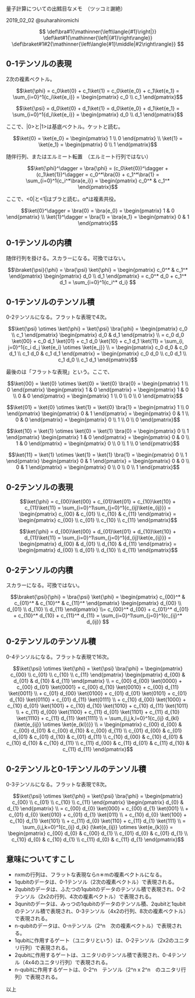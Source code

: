 量子計算についての出鱈目なメモ　（ツッコミ謝絶）

2019_02_02 @suharahiromichi 

$$
\def\bra#1{\mathinner{\left\langle{#1}\right|}}
\def\ket#1{\mathinner{\left|{#1}\right\rangle}}
\def\braket#1#2{\mathinner{\left\langle{#1}\middle|#2\right\rangle}}
$$

## 0-1テンソルの表現

2次の複素ベクトル。

```math
\ket{\phi}
=
c_0\ket{0} + c_1\ket{1}
=
c_0\ket{e_0} + c_1\ket{e_1}
=
\sum_{i=0}^1{c_i\ket{e_i}}
=
\begin{pmatrix}
c_0 \\
c_1
\end{pmatrix}
```
```math
\ket{\psi}
=
d_0\ket{0} + d_1\ket{1}
=
d_0\ket{e_0} + d_1\ket{e_1}
=
\sum_{i=0}^1{d_i\ket{e_i}}
=
\begin{pmatrix}
d_0 \\
d_1
\end{pmatrix}
```

ここで、|0>と|1>は基底ベクトル。ケットと読む。

```math
\ket{0} =
\ket{e_0} =
\begin{pmatrix}
1 \\
0 
\end{pmatrix}
\\
\ket{1} =
\ket{e_1} =
\begin{pmatrix}
0 \\
1 
\end{pmatrix}
```

随伴行列、またはエルミート転置　（エルミート行列ではない）

```math
\ket{\phi}^\dagger
=
\bra{\phi}
=
(c_0\ket{0})^\dagger + (c_1\ket{1})^\dagger
=
c_0^*\bra{0} + c_1^*\bra{1}
=
\sum_{i=0}^1{c_i^*\bra{e_i}}
=
\begin{pmatrix}
c_0^* & c_1^*
\end{pmatrix}
```

ここで、<0|と<1|はブラと読む。α*は複素共役。

```math
\ket{0}^\dagger =
\bra{0} =
\bra{e_0} =
\begin{pmatrix}
1  & 0 
\end{pmatrix}
\\
\ket{1}^\dagger =
\bra{1} =
\bra{e_1} =
\begin{pmatrix}
0 & 1 
\end{pmatrix}
```

## 0-1テンソルの内積

随伴行列を掛ける。スカラーになる。可換ではない。

```math
\braket{\psi}{\phi}
=
\bra{\psi} \ket{\phi}
=
\begin{pmatrix}
c_0^* & c_1^*
\end{pmatrix}
\begin{pmatrix}
d_0 \\
d_1
\end{pmatrix}
=
c_0^* d_0 + c_1^* d_1
=
\sum_{i=0}^1{c_i^* d_i} 
```

## 0-1テンソルのテンソル積

0-2テンソルになる。フラットな表現で4次。

```math
\ket{\psi} \otimes \ket{\phi}
=
\ket{\psi} \bra{\phi}
=
\begin{pmatrix}
c_0 \\
c_1
\end{pmatrix}
\begin{pmatrix}
d_0 & d_1
\end{pmatrix}
\\ =
c_0 d_0 \ket{00} + c_0 d_1 \ket{01} + c_1 d_0 \ket{10} + c_1 d_1 \ket{11}
=
\sum_{i,  j=0}^1{c_i d_j \ket{e_i} \otimes \ket{e_j}}
\\ =
\begin{pmatrix}
c_0 d_0 & c_0 d_1 \\
c_1 d_0 & c_1 d_1
\end{pmatrix}
=
\begin{pmatrix}
c_0 d_0 \\
c_0 d_1 \\
c_1 d_0 \\
c_1 d_1
\end{pmatrix}
```

最後のは「フラットな表現」という。ここで、

```math
\ket{00} =
\ket{0} \otimes \ket{0} =
\ket{0} \bra{0} =
\begin{pmatrix}
1 \\ 0
\end{pmatrix}
\begin{pmatrix}
1 & 0
\end{pmatrix}
=
\begin{pmatrix}
1 & 0 \\
0 & 0
\end{pmatrix}
=
\begin{pmatrix}
1 \\ 0 \\
0 \\ 0
\end{pmatrix}
```

```math
\ket{01} =
\ket{0} \otimes \ket{1} =
\ket{0} \bra{1} =
\begin{pmatrix}
1 \\ 0
\end{pmatrix}
\begin{pmatrix}
0 & 1
\end{pmatrix}
=
\begin{pmatrix}
0 & 1 \\
0 & 0
\end{pmatrix}
=
\begin{pmatrix}
0 \\ 1 \\
0 \\ 0
\end{pmatrix}
```

```math
\ket{10} =
\ket{1} \otimes \ket{0} =
\ket{1} \bra{0} =
\begin{pmatrix}
0 \\ 1
\end{pmatrix}
\begin{pmatrix}
1 & 0
\end{pmatrix}
=
\begin{pmatrix}
0 & 0 \\
1 & 0
\end{pmatrix}
=
\begin{pmatrix}
0 \\ 0 \\
1 \\ 0
\end{pmatrix}
```
```math
\ket{11} =
\ket{1} \otimes \ket{1} =
\ket{1} \bra{1} =
\begin{pmatrix}
0 \\ 1
\end{pmatrix}
\begin{pmatrix}
0 & 1
\end{pmatrix}
=
\begin{pmatrix}
0 & 0 \\
0 & 1
\end{pmatrix}
=
\begin{pmatrix}
0 \\ 0 \\
0 \\ 1
\end{pmatrix}
```

## 0-2テンソルの表現

```math
\ket{\phi}
=
c_{00}\ket{00} + c_{01}\ket{01} + c_{10}\ket{10} + c_{11}\ket{11}
=
\sum_{i=0}^1\sum_{j=0}^1{c_{ij}\ket{e_{ij}}}
=
\begin{pmatrix}
c_{00} & c_{01} \\
c_{10} & c_{11}
\end{pmatrix}
=
\begin{pmatrix}
c_{00} \\ c_{01} \\
c_{10} \\ c_{11}
\end{pmatrix}
```

```math
\ket{\phi}
=
d_{00}\ket{00} + d_{01}\ket{01} + d_{10}\ket{10} + d_{11}\ket{11}
=
\sum_{i=0}^1\sum_{j=0}^1{d_{ij}\ket{e_{ij}}}
=
\begin{pmatrix}
d_{00} & d_{01} \\
d_{10} & d_{11}
\end{pmatrix}
=
\begin{pmatrix}
d_{00} \\ d_{01} \\
d_{10} \\ d_{11}
\end{pmatrix}
```

## 0-2テンソルの内積

スカラーになる。可換ではない。

```math
\braket{\psi}{\phi}
=
\bra{\psi} \ket{\phi}
=
\begin{pmatrix}
c_{00}^* & c_{01}^* & c_{10}^* & c_{11}^*
\end{pmatrix}
\begin{pmatrix}
d_{00} \\
d_{01} \\
d_{10} \\
d_{11}
\end{pmatrix}
\\=
c_{00}^* d_{00} + c_{01}^* d_{01} + c_{10}^* d_{10} + c_{11}^* d_{11}
=
\sum_{i=0}^1\sum_{j=0}^1{c_{ij}^* d_{ij}} 
```

## 0-2テンソルのテンソル積

0-4テンソルになる。フラットな表現で16次。

```math
\ket{\psi} \otimes \ket{\phi}
=
\ket{\psi} \bra{\phi}
=
\begin{pmatrix}
c_{00} \\
c_{01} \\
c_{10} \\
c_{11}
\end{pmatrix}
\begin{pmatrix}
d_{00} & d_{01} & d_{10} & d_{11}
\end{pmatrix}
\\ =
c_{00} d_{00} \ket{0000} +
c_{00} d_{01} \ket{0001} +
c_{00} d_{10} \ket{0010} +
c_{00} d_{11} \ket{0011}
\\ +
c_{01} d_{00} \ket{0100} +
c_{01} d_{01} \ket{0101} +
c_{01} d_{10} \ket{0110} +
c_{01} d_{11} \ket{0111}
\\ +
c_{10} d_{00} \ket{1000} +
c_{10} d_{01} \ket{1001} +
c_{10} d_{10} \ket{1010} +
c_{10} d_{11} \ket{1011}
\\ +
c_{11} d_{00} \ket{1100} +
c_{11} d_{01} \ket{1101} +
c_{11} d_{10} \ket{1110} +
c_{11} d_{11} \ket{1111}
\\ =
\sum_{i,j,k,l=0}^1{c_{ij} d_{kl} (\ket{e_{ij}} \otimes \ket{e_{kl})}}
\\ =
\begin{pmatrix}
c_{00} d_{00} & c_{00} d_{01} & c_{00} d_{10} & c_{00} d_{11} \\
c_{01} d_{00} & c_{01} d_{01} & c_{01} d_{10} & c_{01} d_{11} \\
c_{10} d_{00} & c_{10} d_{01} & c_{10} d_{10} & c_{10} d_{11} \\
c_{11} d_{00} & c_{11} d_{01} & c_{11} d_{10} & c_{11} d_{11}
\end{pmatrix}
```

## 0-2テンソルと0-1テンソルのテンソル積

0-3テンソルになる。フラットな表現で8次。

```math
\ket{\psi} \otimes \ket{\phi}
=
\ket{\psi} \bra{\phi}
=
\begin{pmatrix}
c_{00} \\
c_{01} \\
c_{10} \\
c_{11}
\end{pmatrix}
\begin{pmatrix}
d_{0} & d_{1}
\end{pmatrix}
\\ =
c_{00} d_{0} \ket{000} +
c_{00} d_{1} \ket{001}
\\ +
c_{01} d_{0} \ket{010} +
c_{01} d_{1} \ket{011}
\\ +
c_{10} d_{0} \ket{100} +
c_{10} d_{1} \ket{101}
\\ +
c_{11} d_{0} \ket{110} +
c_{11} d_{1} \ket{111}
\\ =
\sum_{i,j,k=0}^1{c_{ij} d_{k} (\ket{e_{ij}} \otimes \ket{e_{k})}}
=
\begin{pmatrix}
c_{00} d_{0} & c_{00} d_{1} \\
c_{01} d_{0} & c_{01} d_{1} \\
c_{10} d_{0} & c_{10} d_{1} \\
c_{11} d_{0} & c_{11} d_{1}
\end{pmatrix}
```

## 意味についてすこし

- nxmの行列は、フラットな表現ならn＊mの複素ベクトルになる。
- 1qubitのデータは、0-1テンソル（2次の複素ベクトル）で表現される。
- 2qubitのデータは、ふたつの1qubitのデータのテンソル積で表現され、0-2テンソル（2x2の行列、4次の複素ベクトル）で表現される。
- 3qunitのデータは、みっつの1qubitのデータのテンソル積、2qubitと1qubitのテンソル積で表現され、0-3テンソル（4x2の行列、8次の複素ベクトル）で表現される。
- n-qubitのデータは、0-nテンソル（2^n　次の複素ベクトル）で表現される。
- 1qubitに作用するゲート（ユニタリという）は、0-2テンソル（2x2のユニタリ行列）で表現される。
- 2qubitに作用するゲートは、ユニタリのテンソル積で表現され、0-4テンソル（4x4のユニタリ行列）で表現される。
- n-qubitに作用するゲートは、0-2^n　テンソル（2^n x 2^n　のユニタリ行列）で表現される。


以上

